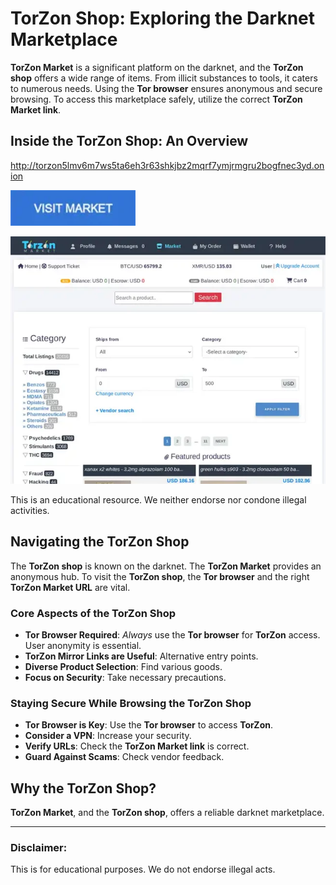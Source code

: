 # TorZon Shop: Exploring the Darknet Marketplace

**TorZon Market** is a significant platform on the darknet, and the **TorZon shop** offers a wide range of items. From illicit substances to tools, it caters to numerous needs. Using the **Tor browser** ensures anonymous and secure browsing. To access this marketplace safely, utilize the correct **TorZon Market link**.

## Inside the TorZon Shop: An Overview

http://torzon5lmv6m7ws5ta6eh3r63shkjbz2mqrf7ymjrmgru2bogfnec3yd.onion

[<img src="/logos/border.webp" width="200">](http://torzon5lmv6m7ws5ta6eh3r63shkjbz2mqrf7ymjrmgru2bogfnec3yd.onion)

<a href="http://torzon5lmv6m7ws5ta6eh3r63shkjbz2mqrf7ymjrmgru2bogfnec3yd.onion"><img src="/logos/home.webp" alt="TorZon Shop" style="max-width: 100%;"></a>

This is an educational resource. We neither endorse nor condone illegal activities.

## Navigating the TorZon Shop

The **TorZon shop** is known on the darknet. The **TorZon Market** provides an anonymous hub. To visit the **TorZon shop**, the **Tor browser** and the right **TorZon Market URL** are vital.

### Core Aspects of the TorZon Shop

*   **Tor Browser Required**: *Always* use the **Tor browser** for **TorZon** access. User anonymity is essential.
*   **TorZon Mirror Links are Useful**: Alternative entry points.
*   **Diverse Product Selection**: Find various goods.
*   **Focus on Security**: Take necessary precautions.

### Staying Secure While Browsing the TorZon Shop

-   **Tor Browser is Key**: Use the **Tor browser** to access **TorZon**.
-   **Consider a VPN**: Increase your security.
-   **Verify URLs**: Check the **TorZon Market link** is correct.
-   **Guard Against Scams**: Check vendor feedback.

## Why the TorZon Shop?

**TorZon Market**, and the **TorZon shop**, offers a reliable darknet marketplace.

---

### Disclaimer:

This is for educational purposes. We do not endorse illegal acts.